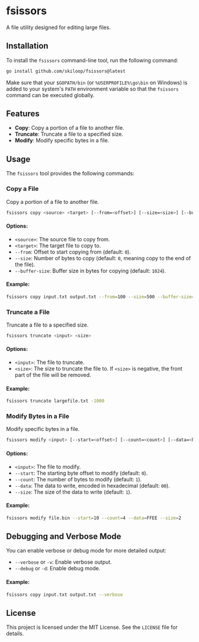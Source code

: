 # fsissors

A file utility designed for editing large files.

## Installation

To install the `fsissors` command-line tool, run the following command:

```bash
go install github.com/skiloop/fsissors@latest
```

Make sure that your `$GOPATH/bin` (or `%USERPROFILE%\go\bin` on Windows) is added to your system's `PATH` environment variable so that the `fsissors` command can be executed globally.

## Features

- **Copy**: Copy a portion of a file to another file.
- **Truncate**: Truncate a file to a specified size.
- **Modify**: Modify specific bytes in a file.

## Usage

The `fsissors` tool provides the following commands:

### Copy a File

Copy a portion of a file to another file.

```bash
fsissors copy <source> <target> [--from=<offset>] [--size=<size>] [--buffer-size=<buffer-size>]
```

#### Options:
- `<source>`: The source file to copy from.
- `<target>`: The target file to copy to.
- `--from`: Offset to start copying from (default: `0`).
- `--size`: Number of bytes to copy (default: `0`, meaning copy to the end of the file).
- `--buffer-size`: Buffer size in bytes for copying (default: `1024`).

#### Example:
```bash
fsissors copy input.txt output.txt --from=100 --size=500 --buffer-size=2048
```

### Truncate a File

Truncate a file to a specified size.

```bash
fsissors truncate <input> <size>
```

#### Options:
- `<input>`: The file to truncate.
- `<size>`: The size to truncate the file to. If `<size>` is negative, the front part of the file will be removed.

#### Example:
```bash
fsissors truncate largefile.txt -1000
```

### Modify Bytes in a File

Modify specific bytes in a file.

```bash
fsissors modify <input> [--start=<offset>] [--count=<count>] [--data=<hex-data>] [--size=<size>]
```

#### Options:
- `<input>`: The file to modify.
- `--start`: The starting byte offset to modify (default: `0`).
- `--count`: The number of bytes to modify (default: `1`).
- `--data`: The data to write, encoded in hexadecimal (default: `00`).
- `--size`: The size of the data to write (default: `1`).

#### Example:
```bash
fsissors modify file.bin --start=10 --count=4 --data=FFEE --size=2
```

## Debugging and Verbose Mode

You can enable verbose or debug mode for more detailed output:

- `--verbose` or `-v`: Enable verbose output.
- `--debug` or `-d`: Enable debug mode.

#### Example:
```bash
fsissors copy input.txt output.txt --verbose
```

## License

This project is licensed under the MIT License. See the `LICENSE` file for details.
```